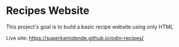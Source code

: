 # Recipes Website
This project's goal is to build a basic recipe website using only HTML

Live site: https://superkamidende.github.io/odin-recipes/